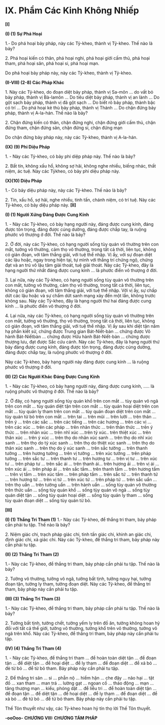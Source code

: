 # IX. Phẩm Các Kinh Không Nhiếp

**[I]**

**(I) (1) Sự Phá Hoại**

1.- Do phá hoại bảy pháp, này các Tỷ-kheo, thành vị Tỷ-kheo. Thế nào là bảy?

<!--pg-->
2\. Phá hoại kiến có thân, phá hoại nghi, phá hoại giới cấm thủ, phá hoại tham, phá hoại sân, phá hoại si,
phá hoại mạn.

Do phá hoại bảy pháp này, này các Tỷ-kheo, thành vị Tỷ-kheo.

**(II-VIII) (2-8) Các Pháp Khác**

<!--pg-->
1\. Này các Tỷ-kheo, do đoạn diệt bảy pháp, thành vị Sa-môn ... do vất bỏ bảy pháp, thành vị Bà-lamôn ... Do tiêu diệt bảy pháp, thành vị an lành ... Do gột sạch bảy pháp, thành vị đã gột sạch ... Do biết
rõ bảy pháp, thành bậc có trí ... Do phá hoại kẻ thù bảy pháp, thành vị Thánh ... Do chặn đứng bảy pháp,
thành vị A-la-hán. Thế nào là bảy?

<!--pg-->
2\. Chận đứng kiến có thân, chặn đứng nghi, chặn đứng giới cấm thủ, chặn đứng tham, chặn đứng sân,
chặn đứng si, chặn đứng mạn

Do chặn đứng bảy pháp này, này các Tỷ-kheo, thành vị A-la-hán.

**(IX) (9) Phi Diệu Pháp**

<!--pg-->
1\. - Này các Tỷ-kheo, có bảy phi diệp pháp này. Thế nào là bảy?

<!--pg-->
2\. Bất tín, không xấu hổ, không sợ hãi, không nghe nhiều, biếng nhác, thất niệm, ác tuệ. Này các Tỷkheo, có bảy phi diệu pháp này.

**(X)(10) Diệu Pháp**

1.- Có bảy diệu pháp này, này các Tỷ-kheo. Thế nào là bảy?

<!--pg-->
2\. Tín, xấu hổ, sợ hãi, nghe nhiều, tinh tấn, chánh niệm, có trí tuệ. Này các Tỷ-kheo, có bảy diệu pháp
này.
**[II]**

**(I) (1) Người Xứng Ðáng Ðược Cung Kính**

<!--pg-->
1\. - Này các Tỷ-kheo, có bảy hạng người này, đáng được cung kính, đáng được tôn trọng, đáng được
cúng dường, đáng được chắp tay, là ruộng phước vô thượng ở đời. Thế nào là bảy?

<!--pg-->
2\. Ở đời, này các Tỷ-kheo, có hạng người sống tùy quán vô thường trên con mắt, tưởng vô thường, cảm
thọ vô thường, trong tất cả thời, liên tục, không có gián đoạn, với tâm thắng giải, với tuệ thể nhập. Vị ấy,
với sự đoạn diệt các lậu hoặc, ngay trong hiện tại, tự mình với thắng trí chứng ngộ, chứng đạt và an trú
vô lậu tâm giải thoát, tuệ giải thoát. Này các Tỷ-kheo, đây là hạng người thứ nhất đáng được cung
kính ... là phước điền vô thượng ở đời.

<!--pg-->
3\. Lại nữa, này các Tỷ-kheo, có hạng người sống tùy quán vô thường trên con mắt, tưởng vô thường,
cảm thọ vô thường, trong tất cả thời, liên tục, không có gián đoạn, với tâm thắng giải, với tuệ thể nhập.
Với vị ấy, sự chấp dứt các lậu hoặc và sự chấm dứt sanh mạng xảy đến một lần, không trước không sau.
Này các Tỷ-kheo, đây là hạng người thứ hai đáng được cung kính ... là phước điền vô thượng ở đời.

<!--pg-->
4\. Lại nữa, này các Tỷ-kheo, có hạng người sống tùy quán vô thường trên con mắt, tưởng vô thường, thọ
vô thường, trong tất cả thời, liên tục, không có gián đoạn, với tâm thắng giải, với tuệ thể nhập. Vị ấy sau
khi diệt tận năm hạ phần kiết sử, chứng được Trung gian Bát-Niết-bàn ... chứng được Vô hành Bát-Niếtbàn ... chứng được Hữu hành Bát-Niết-bàn ... chứng được thượng lưu, đạt được Sắc cứu cánh. Này các
Tỷ-kheo, đây là hạng người thứ bảy đáng được cung kính, đáng được tôn trọng, đáng được cúng dường,
đáng được chắp tay, là ruộng phước vô thượng ở đời.

Này các Tỷ-kheo, bảy hạng người này đáng được cung kính ... là ruộng phước vô thượng ở đời.

**(II) (2) Các Người Khác Ðáng Ðược Cung Kính**

<!--pg-->
1\. - Này các Tỷ-kheo, có bảy hạng người này, đáng được cung kính, ..... là ruộng phước vô thượng ở
đời. Thế nào là bảy?

<!--pg-->
2\. Ở đây, có hạng người sống tùy quán khổ trên con mắt ... tùy quán vô ngã trên con mắt ... tùy quán diệt
tận trên con mắt ... tùy quán hoại diệt trên con mắt ... tùy quán ly tham trên con mắt ... tùy quán đoạn
diệt trên con mắt ... tùy quán từ bỏ trên con mắt ... trên tai ... trên mũi ... trên lưỡi ... trên thân ... trên ý ...
trên các sắc ... trên các tiếng ... trên các hương ... trên các vị ... trên các xúc ... trên các pháp ... trên nhãn
thức ... trên thân thức ... trên ý thức ... trên nhãn xúc ... trên nhĩ xúc ....trên tỷ xúc.. trên thiệt xúc ... trên
thân xúc ... trên ý xúc ... trên thọ do nhãn xúc sanh ... trên thọ do nhĩ xúc sanh ... trên thọ do tỷ xúc
sanh ... trên thọ do thiệt xúc sanh ... trên thọ do thân xúc sanh ... trên thọ do ý xúc sanh ... trên sắc
tưởng ... trên thanh tưởng ... trên hương tưởng ... trên vị tưởng ... trên xúc tưởng ... trên pháp tưởng ...
trên sắc tư ... trên thanh tư ... trên hương tư ... trên vị tư ... trên xúc tư ... trên pháp tư ... trên sắc ái ... trên
thanh ái... trên hương ái ... trên vị ái ... trên xúc ái ... trên pháp ái ... trên sắc tầm... trên thanh tầm ... trên
hương tầm ... trên vị tầm ... trên xúc tầm ... trên pháp tầm ... trên sắc tứ ... trên thanh tứ ... trên hương
tứ ... trên vị tứ ... trên xúc tứ ... trên pháp tứ ... trên sắc uẩn ... trên thọ uẩn ... trên tưởng uẩn ... trên hành
uẩn ... sống tùy quán vô thường trên thức uẩn ... sống tùy quán khổ ... sống tùy quán vô ngã ... sống tùy
quán diệt tận ... sống tùy quán hoại diệt ... sống tùy quán ly tham ... sống tùy quán đoạn diệt ... sống tùy
quán từ bỏ.

**[III]**

**(I) (1) Thắng Tri Tham (1)**
1.- Này các Tỷ-kheo, để thắng tri tham, bảy pháp cần phải tu tập. Thế nào là bảy?

<!--pg-->
2\. Niệm giác chi, trạch pháp giác chi, tinh tấn giác chi, khinh an giác chi, định giác chi, xả giác chi. Này
các Tỷ-kheo, để thắng tri tham, bảy pháp này cần phải tu tập.

**(II) (2) Thắng Tri Tham (2)**

1.- Này các Tỷ-kheo, để thắng tri tham, bảy pháp cần phải tu tập. Thế nào là bảy?

<!--pg-->
2\. Tưởng vô thường, tưởng vô ngã, tưởng bất tịnh, tưởng nguy hại, tưởng đoạn tận, tưởng ly tham,
tưởng đoạn diệt. Này các Tỷ-kheo, để thắng tri tham, bảy pháp này cần phải tu tập.

**(III) (3) Thắng Tri Tham (3)**

1.- Này các Tỷ-kheo, để thắng tri tham, bảy pháp cần phải tu tập. Thế nào là bảy?

<!--pg-->
2\. Tưởng bất tịnh, tưởng chết, tưởng yếm ly trên đồ ăn, tưởng không hoan hỷ đối với tất cả thế giới,
tưởng vô thường, tưởng khổ trên vô thường, tưởng vô ngã trên khổ. Này các Tỷ-kheo, để thắng tri tham,
bảy pháp này cần phải tu tập.

**(IV) (4) Thắng Tri Tham (4)**

<!--pg-->
1\. - Này các Tỷ-kheo, để thắng tri tham ... để hoàn toàn diệt tận ... để đoạn tận ... để diệt tận ... để hoại
diệt ... để ly tham ... để đoạn diệt ... để xả bỏ ... đẻ từ bỏ ... để từ bỏ tham. Bảy pháp này cần phải tu tập.

<!--pg-->
2\. Ðể thắng tri sân ... si ... phẫn nộ ... hiềm hận ... che đậy ... não hại ... tật đố ... xan tham ... man trá ...
lường gạt ... ngoan cố ... tháo động ... mạn ... tăng thượng mạn ... kiếu, phóng dật ... để liễu tri ... để hoàn
toàn diệt tận ... để đoạn tận ... để diệt tận ... để hoại diệt ... để ly tham ... để đoạn diệt ... để xả bỏ ... đẻ từ
bỏ ... để từ bỏ tham. Bảy pháp này cần phải tu tập.

Thế Tôn thuyết như vậy, các Tỷ-kheo hoan hỷ tín thọ lời Thế Tôn thuyết.

**-ooOoo-**
**CHƯƠNG VIII: CHƯƠNG TÁM PHÁP**

